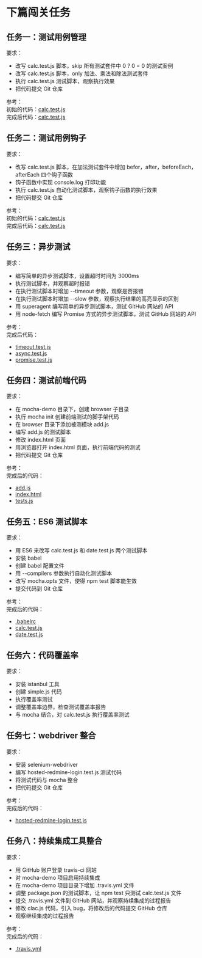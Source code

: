 # 下篇闯关任务

## 任务一：测试用例管理

要求：
- 改写 calc.test.js 脚本，skip 所有测试套件中 0 ? 0 = 0 的测试案例
- 改写 calc.test.js 脚本，only 加法、乘法和除法测试套件
- 执行 calc.test.js 测试脚本，观察执行效果
- 把代码提交 Git 仓库

参考：  
初始的代码：[calc.test.js][calc_test_js_origin_task01]  
完成后代码：[calc.test.js][calc_test_js_final_task01]  

## 任务二：测试用例钩子

要求：
- 改写 calc.test.js 脚本，在加法测试套件中增加 befor，after，beforeEach，afterEach 四个钩子函数
- 钩子函数中实现 console.log 打印功能
- 执行 calc.test.js 自动化测试脚本，观察钩子函数的执行效果
- 把代码提交 Git 仓库 

参考：  
初始的代码：[calc.test.js][calc_test_js_final_task01]  
完成后代码：[calc.test.js][calc_test_js_final_task02]  

## 任务三：异步测试

要求：
- 编写简单的异步测试脚本，设置超时时间为 3000ms
- 执行测试脚本，并观察超时报错
- 在执行测试脚本时增加 --timeout 参数，观察是否报错
- 在执行测试脚本时增加 --slow 参数，观察执行结果的高亮显示的区别
- 用 superagent 编写简单的异步测试脚本，测试 GitHub 网站的 API
- 用 node-fetch 编写 Promise 方式的异步测试脚本，测试 GitHub 网站的 API

参考：  
完成后代码：  
- [timeout.test.js][timeout_test_js]   
- [async.test.js][async_test_js]    
- [promise.test.js][promise_test_js]    

## 任务四：测试前端代码 

要求：
- 在 mocha-demo 目录下，创建 browser 子目录
- 执行 mocha init 创建前端测试的脚手架代码
- 在 browser 目录下添加被测模块 add.js
- 编写 add.js 的测试脚本
- 修改 index.html 页面
- 用浏览器打开 index.html 页面，执行前端代码的测试
- 把代码提交 Git 仓库

参考：  
完成后的代码：  
- [add.js][add_js]  
- [index.html][index_html]  
- [tests.js][tests_js]  

## 任务五：ES6 测试脚本

要求：
- 用 ES6 来改写 calc.test.js 和 date.test.js 两个测试脚本
- 安装 babel
- 创建 babel 配置文件
- 用 --compilers 参数执行自动化测试脚本
- 改写 mocha.opts 文件，使得 npm test 脚本能生效
- 提交代码到 Git 仓库

参考：   
完成后的代码：  
- [.babelrc][babelrc]  
- [calc.test.js][calc_test_js_es6]  
- [date.test.js][date_test_js_es6]  

## 任务六：代码覆盖率

要求：
- 安装 istanbul 工具
- 创建 simple.js 代码
- 执行覆盖率测试
- 调整覆盖率边界，检查测试覆盖率报告
- 与 mocha 结合，对 calc.test.js 执行覆盖率测试

## 任务七：webdriver 整合

要求：
- 安装 selenium-webdriver
- 编写 hosted-redmine-login.test.js 测试代码
- 将测试代码与 mocha 整合
- 把代码提交 Git 仓库

参考：   
完成后的代码：   
- [hosted-redmine-login.test.js][hosted-redmine-login-test-js]   

## 任务八：持续集成工具整合

要求：
- 用 GitHub 账户登录 travis-ci 网站
- 对 mocha-demo 项目启用持续集成
- 在 mocha-demo 项目目录下增加 .travis.yml 文件
- 调整 package.json 的测试脚本，让 npm test 只测试 calc.test.js 文件
- 提交 .travis.yml 文件到 GitHub 网站，并观察持续集成的过程报告
- 修改 clac.js 代码，引入 bug，将修改后的代码提交 GitHub 仓库
- 观察继续集成的过程报告

参考：   
完成后的代码：  
- [.travis.yml][travis_yml]   

<!-- 本文档中的链接 -->
[calc_test_js_origin_task01]: https://github.com/wangding/mocha-demo/blob/dc22176b6e615034fe3f770328ca7425690b4ffb/test/calc.test.js
[calc_test_js_final_task01]: https://github.com/wangding/mocha-demo/blob/c7d637a8c461888517f8dd1c473ddc8a654f29ba/test/calc.test.js
[calc_test_js_final_task02]: https://github.com/wangding/mocha-demo/blob/397a120ebb29158ed9aa107df901d56773ae9c03/test/calc.test.js
[timeout_test_js]: https://github.com/wangding/mocha-demo/blob/5979d6a661f4c0065b3f2c65f5c709e0ca66d5ec/test/timeout.test.js
[async_test_js]: https://github.com/wangding/mocha-demo/blob/5979d6a661f4c0065b3f2c65f5c709e0ca66d5ec/test/async.test.js
[promise_test_js]: https://github.com/wangding/mocha-demo/blob/5979d6a661f4c0065b3f2c65f5c709e0ca66d5ec/test/promise.test.js
[add_js]: https://github.com/wangding/mocha-demo/blob/304bbdd08ecda3f01731a9d83a97de268d1be863/browser/add.js
[index_html]: https://github.com/wangding/mocha-demo/blob/304bbdd08ecda3f01731a9d83a97de268d1be863/browser/index.html
[tests_js]: https://github.com/wangding/mocha-demo/blob/304bbdd08ecda3f01731a9d83a97de268d1be863/browser/tests.js
[babelrc]: https://github.com/wangding/mocha-demo/blob/bbb1c62e533b8c518714dc8ff9701ac6c25d5d0e/.babelrc
[calc_test_js_es6]: https://github.com/wangding/mocha-demo/blob/bbb1c62e533b8c518714dc8ff9701ac6c25d5d0e/test/calc.test.js
[date_test_js_es6]: https://github.com/wangding/mocha-demo/blob/bbb1c62e533b8c518714dc8ff9701ac6c25d5d0e/test/date.test.js
[hosted-redmine-login-test-js]: https://github.com/wangding/mocha-demo/blob/0c46b79fe422301b706dca86dc821d9f3903134c/test/hostedredmine-login.test.js
[travis_yml]: https://github.com/wangding/mocha-demo/blob/c912a65a02cf018aebe874d9bae7e63bd2d0e537/.travis.yml
